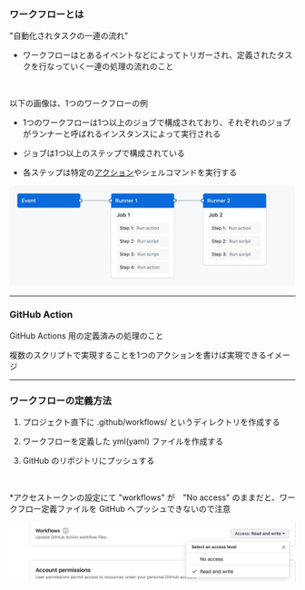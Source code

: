 ### ワークフローとは

"自動化されタスクの一連の流れ"
- ワークフローはとあるイベントなどによってトリガーされ、定義されたタスクを行なっていく一連の処理の流れのこと

<br>

以下の画像は、1つのワークフローの例

- 1つのワークフローは1つ以上のジョブで構成されており、それぞれのジョブがランナーと呼ばれるインスタンスによって実行される

 - ジョブは1つ以上のステップで構成されている

 - 各ステップは特定の[アクション](#action)やシェルコマンドを実行する

<img src="./img/overview-actions-simple.webp" />

---
<div id="action"></div>

### GitHub Action

GitHub Actions 用の定義済みの処理のこと

複数のスクリプトで実現することを1つのアクションを書けば実現できるイメージ

---

### ワークフローの定義方法

1. プロジェクト直下に .github/workflows/ というディレクトリを作成する

2. ワークフローを定義した yml(yaml) ファイルを作成する

3. GitHub のリポジトリにプッシュする

<br>

\*アクセストークンの設定にて "workflows" が　"No access" のままだと、ワークフロー定義ファイルを GitHub へプッシュできないので注意

<img src="./img/github-actions-setting.png" />
